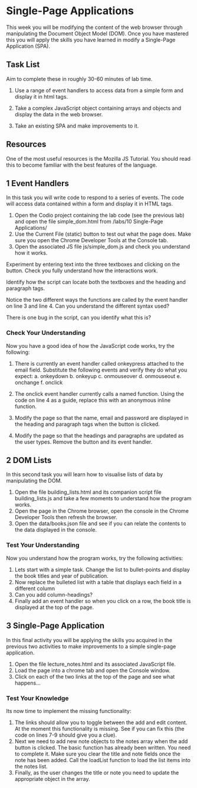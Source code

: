 # Single-Page Applications

This week you will be modifying the content of the web browser through manipulating the Document Object Model (DOM). Once you have mastered this you will apply the skills you have learned in modify a Single-Page Application (SPA).

## Task List

Aim to complete these in roughly 30-60 minutes of lab time.

1. Use a range of event handlers to access data from a simple form and display it in html tags.

2. Take a complex JavaScript object containing arrays and objects and display the data in the web browser.

3. Take an existing SPA and make improvements to it.

## Resources

One of the most useful resources is the Mozilla JS Tutorial. You should read this to become familiar with the best features of the language.

## 1 Event Handlers

In this task you will write code to respond to a series of events. The code will access data contained within a form and display it in HTML tags.

1. Open the Codio project containing the lab code (see the previous lab) and open the file  simple_dom.html  from  /labs/10 Single-Page Applications/ 
2. Use the  Current File (static)  button to test out what the page does. Make sure you open the Chrome Developer Tools at the Console tab.
3. Open the associated JS file  js/simple_dom.js  and check you understand how it works.

Experiment by entering text into the three textboxes and clicking on the button. Check you fully understand how the interactions work.

Identify how the script can locate both the textboxes and the heading and paragraph tags.

Notice the two different ways the functions are called by the event handler on line 3 and line 4. Can you understand the different syntax used?

There is one bug in the script, can you identify what this is?

### Check Your Understanding

Now you have a good idea of how the JavaScript code works, try the following:

1. There is currently an event handler called onkeypress attached to the email field. Substitute the following events and verify they do what you expect:
    a. onkeydown
    b. onkeyup
    c. onmouseover
    d. onmouseout
    e. onchange
    f. onclick
    
2. The onclick event handler currently calls a named function. Using the code on line 4 as a guide, replace this with an anonymous inline function.
3. Modify the page so that the name, email and password are displayed in the heading and paragraph tags when the button is clicked.
4. Modify the page so that the headings and paragraphs are updated as the user types. Remove the button and its event handler.

## 2 DOM Lists

In this second task you will learn how to visualise lists of data by manipulating the DOM.

1. Open the file  building_lists.html  and its companion script file  building_lists.js  and take a few moments to understand how the program works.
2. Open the page in the Chrome browser, open the console in the Chrome Developer Tools then refresh the browser.
3. Open the  data/books.json  file and see if you can relate the contents to the data displayed in the console.

### Test Your Understanding

Now you understand how the program works, try the following activities:

1. Lets start with a simple task. Change the list to bullet-points and display the book titles and year of publication.
2. Now replace the bulleted list with a table that displays each field in a different column
3. Can you add column-headings?
4. Finally add an event handler so when you click on a row, the book title is displayed at the top of the page.

## 3 Single-Page Application

In this final activity you will be applying the skills you acquired in the previous two activities to make improvements to a simple single-page application.

1. Open the file  lecture_notes.html  and its associated JavaScript file.
2. Load the page into a chrome tab and open the Console window.
3. Click on each of the two links at the top of the page and see what happens...

### Test Your Knowledge

Its now time to implement the missing functionality:

1. The links should allow you to toggle between the add and edit content. At the moment this functionality is missing. See if you can fix this (the code on lines 7-9 should give you a clue).
2. Next we need to add new note objects to the notes array when the add button is clicked. The basic function has already been written. You need to complete it. Make sure you clear the title and note fields once the note has been added. Call the loadList function to load the list items into the notes list.
3. Finally, as the user changes the title or note you need to update the appropriate object in the array.
